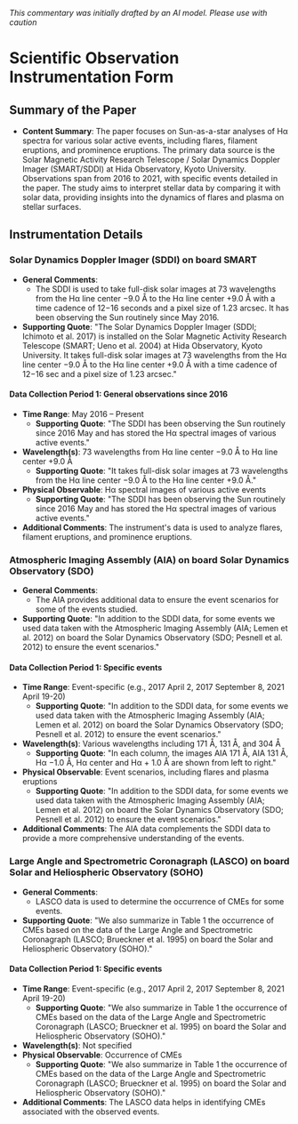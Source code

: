 _This commentary was initially drafted by an AI model. Please use with caution_

# Scientific Observation Instrumentation Form

## Summary of the Paper
- **Content Summary**: The paper focuses on Sun-as-a-star analyses of Hα spectra for various solar active events, including flares, filament eruptions, and prominence eruptions. The primary data source is the Solar Magnetic Activity Research Telescope / Solar Dynamics Doppler Imager (SMART/SDDI) at Hida Observatory, Kyoto University. Observations span from 2016 to 2021, with specific events detailed in the paper. The study aims to interpret stellar data by comparing it with solar data, providing insights into the dynamics of flares and plasma on stellar surfaces.

## Instrumentation Details

### Solar Dynamics Doppler Imager (SDDI) on board SMART
- **General Comments**:
   - The SDDI is used to take full-disk solar images at 73 wavelengths from the Hα line center −9.0 Å to the Hα line center +9.0 Å with a time cadence of 12−16 seconds and a pixel size of 1.23 arcsec. It has been observing the Sun routinely since May 2016.
- **Supporting Quote**: "The Solar Dynamics Doppler Imager (SDDI; Ichimoto et al. 2017) is installed on the Solar Magnetic Activity Research Telescope (SMART; Ueno et al. 2004) at Hida Observatory, Kyoto University. It takes full-disk solar images at 73 wavelengths from the Hα line center −9.0 Å to the Hα line center +9.0 Å with a time cadence of 12−16 sec and a pixel size of 1.23 arcsec."

#### Data Collection Period 1: General observations since 2016
- **Time Range**: May 2016 – Present
   - **Supporting Quote**: "The SDDI has been observing the Sun routinely since 2016 May and has stored the Hα spectral images of various active events."
- **Wavelength(s)**: 73 wavelengths from Hα line center −9.0 Å to Hα line center +9.0 Å
   - **Supporting Quote**: "It takes full-disk solar images at 73 wavelengths from the Hα line center −9.0 Å to the Hα line center +9.0 Å."
- **Physical Observable**: Hα spectral images of various active events
   - **Supporting Quote**: "The SDDI has been observing the Sun routinely since 2016 May and has stored the Hα spectral images of various active events."
- **Additional Comments**: The instrument's data is used to analyze flares, filament eruptions, and prominence eruptions.

### Atmospheric Imaging Assembly (AIA) on board Solar Dynamics Observatory (SDO)
- **General Comments**:
   - The AIA provides additional data to ensure the event scenarios for some of the events studied.
- **Supporting Quote**: "In addition to the SDDI data, for some events we used data taken with the Atmospheric Imaging Assembly (AIA; Lemen et al. 2012) on board the Solar Dynamics Observatory (SDO; Pesnell et al. 2012) to ensure the event scenarios."

#### Data Collection Period 1: Specific events
- **Time Range**: Event-specific (e.g., 2017 April 2, 2017 September 8, 2021 April 19-20)
   - **Supporting Quote**: "In addition to the SDDI data, for some events we used data taken with the Atmospheric Imaging Assembly (AIA; Lemen et al. 2012) on board the Solar Dynamics Observatory (SDO; Pesnell et al. 2012) to ensure the event scenarios."
- **Wavelength(s)**: Various wavelengths including 171 Å, 131 Å, and 304 Å
   - **Supporting Quote**: "In each column, the images AIA 171 Å, AIA 131 Å, Hα −1.0 Å, Hα center and Hα + 1.0 Å are shown from left to right."
- **Physical Observable**: Event scenarios, including flares and plasma eruptions
   - **Supporting Quote**: "In addition to the SDDI data, for some events we used data taken with the Atmospheric Imaging Assembly (AIA; Lemen et al. 2012) on board the Solar Dynamics Observatory (SDO; Pesnell et al. 2012) to ensure the event scenarios."
- **Additional Comments**: The AIA data complements the SDDI data to provide a more comprehensive understanding of the events.

### Large Angle and Spectrometric Coronagraph (LASCO) on board Solar and Heliospheric Observatory (SOHO)
- **General Comments**:
   - LASCO data is used to determine the occurrence of CMEs for some events.
- **Supporting Quote**: "We also summarize in Table 1 the occurrence of CMEs based on the data of the Large Angle and Spectrometric Coronagraph (LASCO; Brueckner et al. 1995) on board the Solar and Heliospheric Observatory (SOHO)."

#### Data Collection Period 1: Specific events
- **Time Range**: Event-specific (e.g., 2017 April 2, 2017 September 8, 2021 April 19-20)
   - **Supporting Quote**: "We also summarize in Table 1 the occurrence of CMEs based on the data of the Large Angle and Spectrometric Coronagraph (LASCO; Brueckner et al. 1995) on board the Solar and Heliospheric Observatory (SOHO)."
- **Wavelength(s)**: Not specified
- **Physical Observable**: Occurrence of CMEs
   - **Supporting Quote**: "We also summarize in Table 1 the occurrence of CMEs based on the data of the Large Angle and Spectrometric Coronagraph (LASCO; Brueckner et al. 1995) on board the Solar and Heliospheric Observatory (SOHO)."
- **Additional Comments**: The LASCO data helps in identifying CMEs associated with the observed events.

